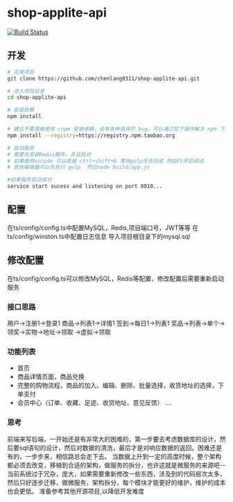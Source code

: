 # shop-applite-api
[![Build Status](https://www.travis-ci.org/chenlang0311/shop-applite-api.svg?branch=master)](https://www.travis-ci.org/chenlang0311/shop-applite-api)

## 开发

```bash
# 克隆项目
git clone https://github.com/chenlang0311/shop-applite-api.git

# 进入项目目录
cd shop-applite-api

# 安装依赖
npm install

# 建议不要直接使用 cnpm 安装依赖，会有各种诡异的 bug。可以通过如下操作解决 npm 下载速度慢的问题
npm install --registry=https://registry.npm.taobao.org

# 启动服务
# 需要先安装Redis服务，并且启动
# 如果是用vscode 可以直接 ctrl+shift+b 等待gulp任务完成 然后F5开启调试
# 其他编辑器可以先执行 gulp  然后node build/app.js

#如果服务启动成功
service start sucess and listening on port 8010...

```
## 配置
在ts/config/config.ts中配置MySQL，Redis,项目端口号，JWT等等
在ts/config/winston.ts中配置日志信息
导入项目根目录下的mysql.sql
## 修改配置
在ts/config/config.ts可以修改MySQL，Redis等配置，修改配置后需要重新启动服务

### 接口思路
用户->注册1->登录1
商品->列表1->详情1
签到->每日1->列表1
奖品->列表->单个->领奖->实物->地址->领取
                     ->虚拟->领取


### 功能列表
+ 首页
+ 商品详情页面，商品兑换
+ 完整的购物流程，商品的加入、编辑、删除、批量选择，收货地址的选择，下单支付
+ 会员中心（订单、收藏、足迹、收货地址、意见反馈）
....

### 思考
前端来写后端，一开始还是有非常大的困难的，第一步要去考虑数据库的设计，然后要sql语句的设计，然后对数据的清洗，最后才是对响应数据的返回。困难还是有的，一步步来，相信路总会走下去。
当数据上升到一定的高度时候，整个架构都必须去改变，移植到合适的架构，做服务的拆分，也许这就是微服务的来源吧--当前系统过于冗杂，庞大，如果需要重新修改一些东西，涉及到的代码层次太多，然后只好逐步迁移，做微服务，架构拆分，每个模块才能更好的维护，维护的成本也会更低。
准备参考其他开源项目,以降低开发难度